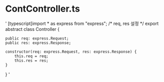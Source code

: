 # ContController.ts
 ' [typescript]import * as express from "express";
/* req, res 설정 */
export abstract class Controller {

    public req: express.Request;
    public res: express.Response;

    constructor(req: express.Request, res: express.Response) {
        this.req = req;
        this.res = res;
    }

}
'
